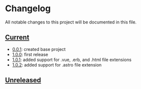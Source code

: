 # Changelog

All notable changes to this project will be documented in this file.

## [Current]

- [0.0.1]: created base project
- [1.0.0]: first release
- [1.0.1]: added support for .vue, .erb, and .html file extensions
- [1.0.2]: added support for .astro file extension

## [Unreleased]

[current]: https://github.com/jonny-lake/tw-break/tree/1.0.2
[unreleased]: https://github.com/jonny-lake/tw-break
[0.0.1]: https://github.com/jonny-lake/tw-break/tree/0.0.1
[1.0.0]: https://github.com/jonny-lake/tw-break/tree/1.0.0
[1.0.1]: https://github.com/jonny-lake/tw-break/tree/1.0.1
[1.0.2]: https://github.com/jonny-lake/tw-break/tree/1.0.2
